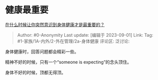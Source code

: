 # 健康最重要
[在什么时候让你突然意识到身体健康才是最重要的？](https://www.zhihu.com/question/38193729/answer/3193071986)

> Author: #0-Anonymity
> Last update: [编辑于 2023-09-01]
> Link:
> Tag: #1-家族/1A-内外/2-外在管理/2a-身体健康 
> 评论区:
> 泛讨论:

身体健康时，回答问题都会精彩一些。

精神不好的时候，只有一个“someone is expecting”的念头顶住。

身体不好的时候，顶都无得顶。